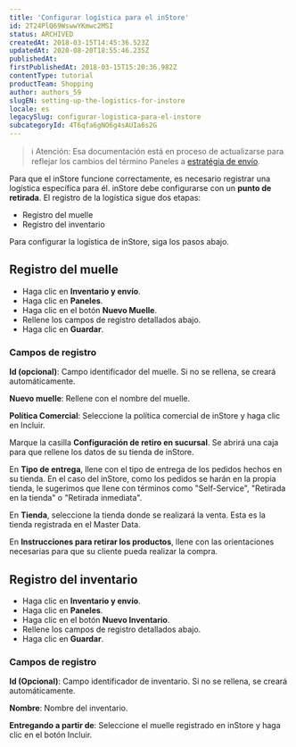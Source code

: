 ```yaml
---
title: 'Configurar logística para el inStore'
id: 2T24PlQ69WswwYKmwc2MSI
status: ARCHIVED
createdAt: 2018-03-15T14:45:36.523Z
updatedAt: 2020-08-20T18:55:46.235Z
publishedAt: 
firstPublishedAt: 2018-03-15T15:20:36.982Z
contentType: tutorial
productTeam: Shopping
author: authors_59
slugEN: setting-up-the-logistics-for-instore
locale: es
legacySlug: configurar-logistica-para-el-instore
subcategoryId: 4T6qfa6gNO6g4sAUIa6s2G
---
```


>ℹ️ Atención: Esa documentación está en proceso de actualizarse para reflejar los cambios del término Paneles a [estratégia de envío](https://help.vtex.com/announcements/estoque-e-entrega-entenda-o-que-mudou-na-aba-paineis--1YNfaeNG206XKI2UbGBRSl).  

Para que el inStore funcione correctamente, es necesario registrar una logística específica para él. inStore debe configurarse con un __punto de retirada__. El registro de la logística sigue dos etapas:

- Registro del muelle
- Registro del inventario

Para configurar la logística de inStore, siga los pasos abajo.

## Registro del muelle

- Haga clic en __Inventario y envío__.
- Haga clic en __Paneles__.
- Haga clic en el botón __Nuevo Muelle__.
- Rellene los campos de registro detallados abajo.
- Haga clic en __Guardar__.

### Campos de registro

__Id (opcional)__: Campo identificador del muelle. Si no se rellena, se creará automáticamente.

__Nuevo muelle__: Rellene con el nombre del muelle.

__Política Comercial__: Seleccione la política comercial de inStore y haga clic en Incluir.

Marque la casilla __Configuración de retiro en sucursal__. Se abrirá una caja para que rellene los datos de su tienda de inStore.

En __Tipo de entrega__, llene con el tipo de entrega de los pedidos hechos en su tienda. En el caso del inStore, como los pedidos se harán en la propia tienda, le sugerimos que llene con términos como "Self-Service", "Retirada en la tienda" o "Retirada inmediata".

En __Tienda__, seleccione la tienda donde se realizará la venta. Esta es la tienda registrada en el Master Data.

En __Instrucciones para retirar los productos__, llene con las orientaciones necesarias para que su cliente pueda realizar la compra.

## Registro del inventario

- Haga clic en __Inventario y envío__.
- Haga clic en __Paneles__.
- Haga clic en el botón __Nuevo Inventario__.
- Rellene los campos de registro detallados abajo.
- Haga clic en __Guardar__.

### Campos de registro

__Id (Opcional)__: Campo identificador de inventario. Si no se rellena, se creará automáticamente.

__Nombre__: Nombre del inventario.

__Entregando a partir de__: Seleccione el muelle registrado en inStore y haga clic en el botón Incluir.
